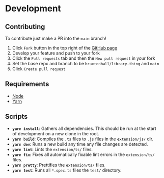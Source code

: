 # Development

## Contributing
To contribute just make a PR into the `main` branch!

1. Click `Fork` button in the top right of the [GitHub page](https://github.com/braxtonhall/library-thing)
1. Develop your feature and push to your fork
1. Click the `Pull requests` tab and then the `New pull request` in your fork
1. Set the base repo and branch to be `braxtonhall/library-thing` and `main`
1. Click `Create pull request`

## Requirements
- [Node](https://nodejs.org/en/)
- [Yarn](https://classic.yarnpkg.com/en/docs/install)

## Scripts
- **`yarn install`**: Gathers all dependencies. This should be run at the start of development on a new clone in the root.
- **`yarn build`**: Compiles the `.ts` files to `.js` files in the `extension/js/` dir.
- **`yarn dev`**: Runs a new build any time any file changes are detected.
- **`yarn lint`**: Lints the `extension/ts/` files.
- **`yarn fix`**: Fixes all automatically fixable lint errors in the `extension/ts/` files.
- **`yarn pretty`**: Prettifies the `extension/ts/` files.
- **`yarn test`**: Runs all `*.spec.ts` files the `test/` directory.
